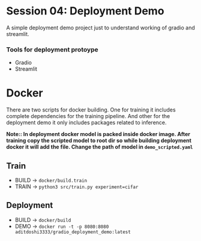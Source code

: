 
# Session 04: Deployment Demo 

A simple deployment demo project just to understand working of gradio and streamlit.

### Tools for deployment protoype
  - Gradio
  - Streamlit



# Docker
There are two scripts for docker building. One for training it includes complete dependencies for the training pipeline. And other for the deployment demo it only includes packages related to inference. 

**Note:: In deployment docker model is packed inside docker image. After training copy the scripted model to root dir so while building deployment docker it will add the file. Change the path of model in `demo_scripted.yaml`**



## Train
  - BUILD -> `docker/build.train`
  - TRAIN -> `python3 src/train.py experiment=cifar`
  

## Deployment
  - BUILD -> `docker/build`
  - DEMO -> `docker run -t -p 8080:8080  aditdoshi3333/gradio_deployment_demo:latest`
 


  




